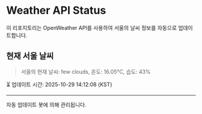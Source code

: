 
# Weather API Status

이 리포지토리는 OpenWeather API를 사용하여 서울의 날씨 정보를 자동으로 업데이트합니다.

## 현재 서울 날씨
> 서울의 현재 날씨: few clouds, 온도: 16.05°C, 습도: 43%

⏳ 업데이트 시간: 2025-10-29 14:12:08 (KST)

---
자동 업데이트 봇에 의해 관리됩니다.
